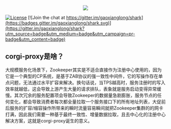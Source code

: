 <div align=center><img src="https://github.com/gaoxianglong/corgi-proxy/blob/master/corgi-logo.jpeg"/></div>

[![License](https://img.shields.io/badge/license-Apache%202-4EB1BA.svg)](https://www.apache.org/licenses/LICENSE-2.0.html) [![Join the chat at https://gitter.im/gaoxianglong/shark](https://badges.gitter.im/gaoxianglong/shark.svg)](https://gitter.im/gaoxianglong/shark?utm_source=badge&utm_medium=badge&utm_campaign=pr-badge&utm_content=badge) 

## corgi-proxy是啥？
大规模服务化场景下，Zookeeper其实是不适合直接作为注册中心使用的，因为它是一个典型的CP系统，是基于ZAB协议的强一致性中间件，它的写操作存在单点问题，无法通过水平扩容来解决。换句话说，当TPS越高时，服务注册时的写入效率就越低，这会导致上游产生大量的请求排队，表象就是服务启动变得异常缓慢。其次冗余的服务配置项会导致Zookeeper的数据量急剧膨胀，服务节点的任何变化，都会导致消费者每次都全量拉取一个服务接口下的所有地址列表，大促前后服务的扩容/缩容操作所带来的瞬时流量容易瞬间就把Zookeeper集群的的网卡打满，因此我们需要一种基于最终一致性、增量数据拉取，且去中心化的注册中心解决方案，这就是corgi-proxy诞生的意义。

